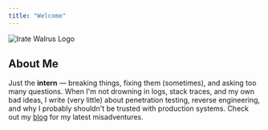 ```yaml
---
title: "Welcome"
---
```


![Irate Walrus Logo](/images/irate-walrus.png)

## About Me

Just the **intern** — breaking things, fixing them (sometimes), and asking too many questions.
When I'm not drowning in logs, stack traces, and my own bad ideas, I write (very little) about penetration testing, reverse engineering, and why I probably shouldn't be trusted with production systems.
Check out my [blog](/blog/) for my latest misadventures.
